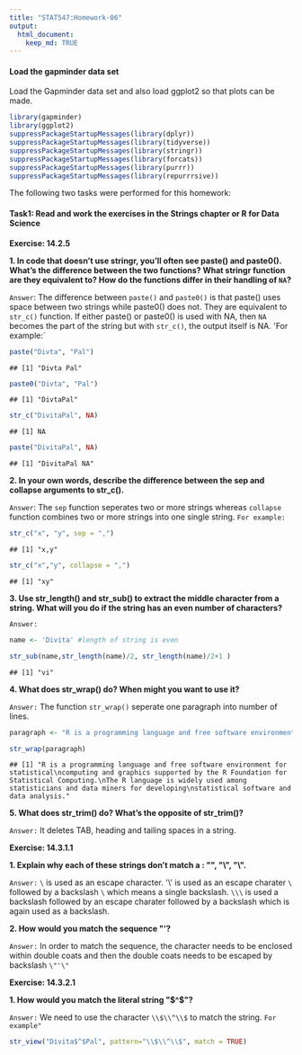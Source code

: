 ```yaml
---
title: "STAT547:Homework-06"
output: 
  html_document:
    keep_md: TRUE
---
```


#### Load the gapminder data set



Load the Gapminder data set and also load ggplot2 so that plots can be made.




```r
library(gapminder)
library(ggplot2)
suppressPackageStartupMessages(library(dplyr))
suppressPackageStartupMessages(library(tidyverse))
suppressPackageStartupMessages(library(stringr))
suppressPackageStartupMessages(library(forcats))
suppressPackageStartupMessages(library(purrr))
suppressPackageStartupMessages(library(repurrrsive))
```




The following two tasks were performed for this homework:



#### **Task1: Read and work the exercises in the Strings chapter or R for Data Science**


**Exercise: 14.2.5**


**1. In code that doesn’t use stringr, you’ll often see paste() and paste0(). What’s the difference between the two functions? What stringr function are they equivalent to? How do the functions differ in their handling of `NA`?**


`Answer`: The difference between `paste()` and `paste0()` is that paste() uses space between two strings while paste0() does not. They are equivalent to `str_c()` function. If either paste() or paste0() is used with NA, then `NA` becomes the part of the string but with `str_c()`, the output itself is NA. 'For example:`




```r
paste("Divta", "Pal")
```

```
## [1] "Divta Pal"
```


```r
paste0("Divta", "Pal")
```

```
## [1] "DivtaPal"
```


```r
str_c("DivitaPal", NA)
```

```
## [1] NA
```


```r
paste("DivitaPal", NA)
```

```
## [1] "DivitaPal NA"
```



**2. In your own words, describe the difference between the sep and collapse arguments to str_c().**


`Answer`: The `sep` function seperates two or more strings whereas `collapse` function combines two or more strings into one single string. `For example:`



```r
str_c("x", "y", sep = ",")
```

```
## [1] "x,y"
```

```r
str_c("x","y", collapse = ",")
```

```
## [1] "xy"
```



**3. Use str_length() and str_sub() to extract the middle character from a string. What will you do if the string has an even number of characters?**


`Answer:`



```r
name <- 'Divita' #length of string is even

str_sub(name,str_length(name)/2, str_length(name)/2+1 )
```

```
## [1] "vi"
```




**4. What does str_wrap() do? When might you want to use it?**

`Answer:` The function `str_wrap()` seperate one paragraph into number of lines.


```r
paragraph <- "R is a programming language and free software environment for statistical computing and graphics supported by the R Foundation for Statistical Computing. The R language is widely used among statisticians and data miners for developing statistical software and data analysis."

str_wrap(paragraph)
```

```
## [1] "R is a programming language and free software environment for statistical\ncomputing and graphics supported by the R Foundation for Statistical Computing.\nThe R language is widely used among statisticians and data miners for developing\nstatistical software and data analysis."
```



**5. What does str_trim() do? What’s the opposite of str_trim()?**


`Answer:` It deletes TAB, heading and tailing spaces in a string.





**Exercise: 14.3.1.1**


**1. Explain why each of these strings don’t match a \: "\", "\\", "\\\".**



`Answer:` `\` is used as an escape character. '\\' is used as an escape charater `\` followed by a backslash `\` which means a single backslash. `\\\` is used a backslash followed by an escape charater followed by a backslash which is again used as a backslash.


**2. How would you match the sequence "'\?**


`Answer:` In order to match the sequence, the character needs to be enclosed within double coats and then the double coats needs to be escaped by backslash `\"'\"`





**Exercise: 14.3.2.1**


**1. How would you match the literal string "$^$"?**


`Answer:` We need to use the character `\\$\\^\\$` to match the string. `For example"`


```r
str_view("Divita$^$Pal", pattern="\\$\\^\\$", match = TRUE)
```

<!--html_preserve--><div id="htmlwidget-215858b6ec6109a54e99" style="width:960px;height:100%;" class="str_view html-widget"></div>
<script type="application/json" data-for="htmlwidget-215858b6ec6109a54e99">{"x":{"html":"<ul>\n  <li>Divita<span class='match'>$^$<\/span>Pal<\/li>\n<\/ul>"},"evals":[],"jsHooks":[]}</script><!--/html_preserve-->




**2. Given the corpus of common words in stringr::words, create regular expressions that find all words that:**

`Start with “y”`


```r
str_view(stringr::words, pattern = "^y", match = TRUE)
```

<!--html_preserve--><div id="htmlwidget-5a148461f4e5d7fd8940" style="width:960px;height:100%;" class="str_view html-widget"></div>
<script type="application/json" data-for="htmlwidget-5a148461f4e5d7fd8940">{"x":{"html":"<ul>\n  <li><span class='match'>y<\/span>ear<\/li>\n  <li><span class='match'>y<\/span>es<\/li>\n  <li><span class='match'>y<\/span>esterday<\/li>\n  <li><span class='match'>y<\/span>et<\/li>\n  <li><span class='match'>y<\/span>ou<\/li>\n  <li><span class='match'>y<\/span>oung<\/li>\n<\/ul>"},"evals":[],"jsHooks":[]}</script><!--/html_preserve-->


`End with x`



```r
str_view(stringr::words, pattern = "x$", match = TRUE)
```

<!--html_preserve--><div id="htmlwidget-8b4ab22f9ade51d415e7" style="width:960px;height:100%;" class="str_view html-widget"></div>
<script type="application/json" data-for="htmlwidget-8b4ab22f9ade51d415e7">{"x":{"html":"<ul>\n  <li>bo<span class='match'>x<\/span><\/li>\n  <li>se<span class='match'>x<\/span><\/li>\n  <li>si<span class='match'>x<\/span><\/li>\n  <li>ta<span class='match'>x<\/span><\/li>\n<\/ul>"},"evals":[],"jsHooks":[]}</script><!--/html_preserve-->

`Are exactly three letters long`


```r
str_view(stringr::words, pattern = "^.{3}$", match = TRUE)
```

<!--html_preserve--><div id="htmlwidget-2633668de37ce801ccad" style="width:960px;height:100%;" class="str_view html-widget"></div>
<script type="application/json" data-for="htmlwidget-2633668de37ce801ccad">{"x":{"html":"<ul>\n  <li><span class='match'>act<\/span><\/li>\n  <li><span class='match'>add<\/span><\/li>\n  <li><span class='match'>age<\/span><\/li>\n  <li><span class='match'>ago<\/span><\/li>\n  <li><span class='match'>air<\/span><\/li>\n  <li><span class='match'>all<\/span><\/li>\n  <li><span class='match'>and<\/span><\/li>\n  <li><span class='match'>any<\/span><\/li>\n  <li><span class='match'>arm<\/span><\/li>\n  <li><span class='match'>art<\/span><\/li>\n  <li><span class='match'>ask<\/span><\/li>\n  <li><span class='match'>bad<\/span><\/li>\n  <li><span class='match'>bag<\/span><\/li>\n  <li><span class='match'>bar<\/span><\/li>\n  <li><span class='match'>bed<\/span><\/li>\n  <li><span class='match'>bet<\/span><\/li>\n  <li><span class='match'>big<\/span><\/li>\n  <li><span class='match'>bit<\/span><\/li>\n  <li><span class='match'>box<\/span><\/li>\n  <li><span class='match'>boy<\/span><\/li>\n  <li><span class='match'>bus<\/span><\/li>\n  <li><span class='match'>but<\/span><\/li>\n  <li><span class='match'>buy<\/span><\/li>\n  <li><span class='match'>can<\/span><\/li>\n  <li><span class='match'>car<\/span><\/li>\n  <li><span class='match'>cat<\/span><\/li>\n  <li><span class='match'>cup<\/span><\/li>\n  <li><span class='match'>cut<\/span><\/li>\n  <li><span class='match'>dad<\/span><\/li>\n  <li><span class='match'>day<\/span><\/li>\n  <li><span class='match'>die<\/span><\/li>\n  <li><span class='match'>dog<\/span><\/li>\n  <li><span class='match'>dry<\/span><\/li>\n  <li><span class='match'>due<\/span><\/li>\n  <li><span class='match'>eat<\/span><\/li>\n  <li><span class='match'>egg<\/span><\/li>\n  <li><span class='match'>end<\/span><\/li>\n  <li><span class='match'>eye<\/span><\/li>\n  <li><span class='match'>far<\/span><\/li>\n  <li><span class='match'>few<\/span><\/li>\n  <li><span class='match'>fit<\/span><\/li>\n  <li><span class='match'>fly<\/span><\/li>\n  <li><span class='match'>for<\/span><\/li>\n  <li><span class='match'>fun<\/span><\/li>\n  <li><span class='match'>gas<\/span><\/li>\n  <li><span class='match'>get<\/span><\/li>\n  <li><span class='match'>god<\/span><\/li>\n  <li><span class='match'>guy<\/span><\/li>\n  <li><span class='match'>hit<\/span><\/li>\n  <li><span class='match'>hot<\/span><\/li>\n  <li><span class='match'>how<\/span><\/li>\n  <li><span class='match'>job<\/span><\/li>\n  <li><span class='match'>key<\/span><\/li>\n  <li><span class='match'>kid<\/span><\/li>\n  <li><span class='match'>lad<\/span><\/li>\n  <li><span class='match'>law<\/span><\/li>\n  <li><span class='match'>lay<\/span><\/li>\n  <li><span class='match'>leg<\/span><\/li>\n  <li><span class='match'>let<\/span><\/li>\n  <li><span class='match'>lie<\/span><\/li>\n  <li><span class='match'>lot<\/span><\/li>\n  <li><span class='match'>low<\/span><\/li>\n  <li><span class='match'>man<\/span><\/li>\n  <li><span class='match'>may<\/span><\/li>\n  <li><span class='match'>mrs<\/span><\/li>\n  <li><span class='match'>new<\/span><\/li>\n  <li><span class='match'>non<\/span><\/li>\n  <li><span class='match'>not<\/span><\/li>\n  <li><span class='match'>now<\/span><\/li>\n  <li><span class='match'>odd<\/span><\/li>\n  <li><span class='match'>off<\/span><\/li>\n  <li><span class='match'>old<\/span><\/li>\n  <li><span class='match'>one<\/span><\/li>\n  <li><span class='match'>out<\/span><\/li>\n  <li><span class='match'>own<\/span><\/li>\n  <li><span class='match'>pay<\/span><\/li>\n  <li><span class='match'>per<\/span><\/li>\n  <li><span class='match'>put<\/span><\/li>\n  <li><span class='match'>red<\/span><\/li>\n  <li><span class='match'>rid<\/span><\/li>\n  <li><span class='match'>run<\/span><\/li>\n  <li><span class='match'>say<\/span><\/li>\n  <li><span class='match'>see<\/span><\/li>\n  <li><span class='match'>set<\/span><\/li>\n  <li><span class='match'>sex<\/span><\/li>\n  <li><span class='match'>she<\/span><\/li>\n  <li><span class='match'>sir<\/span><\/li>\n  <li><span class='match'>sit<\/span><\/li>\n  <li><span class='match'>six<\/span><\/li>\n  <li><span class='match'>son<\/span><\/li>\n  <li><span class='match'>sun<\/span><\/li>\n  <li><span class='match'>tax<\/span><\/li>\n  <li><span class='match'>tea<\/span><\/li>\n  <li><span class='match'>ten<\/span><\/li>\n  <li><span class='match'>the<\/span><\/li>\n  <li><span class='match'>tie<\/span><\/li>\n  <li><span class='match'>too<\/span><\/li>\n  <li><span class='match'>top<\/span><\/li>\n  <li><span class='match'>try<\/span><\/li>\n  <li><span class='match'>two<\/span><\/li>\n  <li><span class='match'>use<\/span><\/li>\n  <li><span class='match'>war<\/span><\/li>\n  <li><span class='match'>way<\/span><\/li>\n  <li><span class='match'>wee<\/span><\/li>\n  <li><span class='match'>who<\/span><\/li>\n  <li><span class='match'>why<\/span><\/li>\n  <li><span class='match'>win<\/span><\/li>\n  <li><span class='match'>yes<\/span><\/li>\n  <li><span class='match'>yet<\/span><\/li>\n  <li><span class='match'>you<\/span><\/li>\n<\/ul>"},"evals":[],"jsHooks":[]}</script><!--/html_preserve-->

`Have seven letters or more`


```r
str_view(stringr::words, pattern = "\\b.......", match = TRUE)
```

<!--html_preserve--><div id="htmlwidget-6c5bb684b65308344f5a" style="width:960px;height:100%;" class="str_view html-widget"></div>
<script type="application/json" data-for="htmlwidget-6c5bb684b65308344f5a">{"x":{"html":"<ul>\n  <li><span class='match'>absolut<\/span>e<\/li>\n  <li><span class='match'>account<\/span><\/li>\n  <li><span class='match'>achieve<\/span><\/li>\n  <li><span class='match'>address<\/span><\/li>\n  <li><span class='match'>adverti<\/span>se<\/li>\n  <li><span class='match'>afterno<\/span>on<\/li>\n  <li><span class='match'>against<\/span><\/li>\n  <li><span class='match'>already<\/span><\/li>\n  <li><span class='match'>alright<\/span><\/li>\n  <li><span class='match'>althoug<\/span>h<\/li>\n  <li><span class='match'>america<\/span><\/li>\n  <li><span class='match'>another<\/span><\/li>\n  <li><span class='match'>apparen<\/span>t<\/li>\n  <li><span class='match'>appoint<\/span><\/li>\n  <li><span class='match'>approac<\/span>h<\/li>\n  <li><span class='match'>appropr<\/span>iate<\/li>\n  <li><span class='match'>arrange<\/span><\/li>\n  <li><span class='match'>associa<\/span>te<\/li>\n  <li><span class='match'>authori<\/span>ty<\/li>\n  <li><span class='match'>availab<\/span>le<\/li>\n  <li><span class='match'>balance<\/span><\/li>\n  <li><span class='match'>because<\/span><\/li>\n  <li><span class='match'>believe<\/span><\/li>\n  <li><span class='match'>benefit<\/span><\/li>\n  <li><span class='match'>between<\/span><\/li>\n  <li><span class='match'>brillia<\/span>nt<\/li>\n  <li><span class='match'>britain<\/span><\/li>\n  <li><span class='match'>brother<\/span><\/li>\n  <li><span class='match'>busines<\/span>s<\/li>\n  <li><span class='match'>certain<\/span><\/li>\n  <li><span class='match'>chairma<\/span>n<\/li>\n  <li><span class='match'>charact<\/span>er<\/li>\n  <li><span class='match'>Christm<\/span>as<\/li>\n  <li><span class='match'>colleag<\/span>ue<\/li>\n  <li><span class='match'>collect<\/span><\/li>\n  <li><span class='match'>college<\/span><\/li>\n  <li><span class='match'>comment<\/span><\/li>\n  <li><span class='match'>committ<\/span>ee<\/li>\n  <li><span class='match'>communi<\/span>ty<\/li>\n  <li><span class='match'>company<\/span><\/li>\n  <li><span class='match'>compare<\/span><\/li>\n  <li><span class='match'>complet<\/span>e<\/li>\n  <li><span class='match'>compute<\/span><\/li>\n  <li><span class='match'>concern<\/span><\/li>\n  <li><span class='match'>conditi<\/span>on<\/li>\n  <li><span class='match'>conside<\/span>r<\/li>\n  <li><span class='match'>consult<\/span><\/li>\n  <li><span class='match'>contact<\/span><\/li>\n  <li><span class='match'>continu<\/span>e<\/li>\n  <li><span class='match'>contrac<\/span>t<\/li>\n  <li><span class='match'>control<\/span><\/li>\n  <li><span class='match'>convers<\/span>e<\/li>\n  <li><span class='match'>correct<\/span><\/li>\n  <li><span class='match'>council<\/span><\/li>\n  <li><span class='match'>country<\/span><\/li>\n  <li><span class='match'>current<\/span><\/li>\n  <li><span class='match'>decisio<\/span>n<\/li>\n  <li><span class='match'>definit<\/span>e<\/li>\n  <li><span class='match'>departm<\/span>ent<\/li>\n  <li><span class='match'>describ<\/span>e<\/li>\n  <li><span class='match'>develop<\/span><\/li>\n  <li><span class='match'>differe<\/span>nce<\/li>\n  <li><span class='match'>difficu<\/span>lt<\/li>\n  <li><span class='match'>discuss<\/span><\/li>\n  <li><span class='match'>distric<\/span>t<\/li>\n  <li><span class='match'>documen<\/span>t<\/li>\n  <li><span class='match'>economy<\/span><\/li>\n  <li><span class='match'>educate<\/span><\/li>\n  <li><span class='match'>electri<\/span>c<\/li>\n  <li><span class='match'>encoura<\/span>ge<\/li>\n  <li><span class='match'>english<\/span><\/li>\n  <li><span class='match'>environ<\/span>ment<\/li>\n  <li><span class='match'>especia<\/span>l<\/li>\n  <li><span class='match'>evening<\/span><\/li>\n  <li><span class='match'>evidenc<\/span>e<\/li>\n  <li><span class='match'>example<\/span><\/li>\n  <li><span class='match'>exercis<\/span>e<\/li>\n  <li><span class='match'>expense<\/span><\/li>\n  <li><span class='match'>experie<\/span>nce<\/li>\n  <li><span class='match'>explain<\/span><\/li>\n  <li><span class='match'>express<\/span><\/li>\n  <li><span class='match'>finance<\/span><\/li>\n  <li><span class='match'>fortune<\/span><\/li>\n  <li><span class='match'>forward<\/span><\/li>\n  <li><span class='match'>functio<\/span>n<\/li>\n  <li><span class='match'>further<\/span><\/li>\n  <li><span class='match'>general<\/span><\/li>\n  <li><span class='match'>germany<\/span><\/li>\n  <li><span class='match'>goodbye<\/span><\/li>\n  <li><span class='match'>history<\/span><\/li>\n  <li><span class='match'>holiday<\/span><\/li>\n  <li><span class='match'>hospita<\/span>l<\/li>\n  <li><span class='match'>however<\/span><\/li>\n  <li><span class='match'>hundred<\/span><\/li>\n  <li><span class='match'>husband<\/span><\/li>\n  <li><span class='match'>identif<\/span>y<\/li>\n  <li><span class='match'>imagine<\/span><\/li>\n  <li><span class='match'>importa<\/span>nt<\/li>\n  <li><span class='match'>improve<\/span><\/li>\n  <li><span class='match'>include<\/span><\/li>\n  <li><span class='match'>increas<\/span>e<\/li>\n  <li><span class='match'>individ<\/span>ual<\/li>\n  <li><span class='match'>industr<\/span>y<\/li>\n  <li><span class='match'>instead<\/span><\/li>\n  <li><span class='match'>interes<\/span>t<\/li>\n  <li><span class='match'>introdu<\/span>ce<\/li>\n  <li><span class='match'>involve<\/span><\/li>\n  <li><span class='match'>kitchen<\/span><\/li>\n  <li><span class='match'>languag<\/span>e<\/li>\n  <li><span class='match'>machine<\/span><\/li>\n  <li><span class='match'>meaning<\/span><\/li>\n  <li><span class='match'>measure<\/span><\/li>\n  <li><span class='match'>mention<\/span><\/li>\n  <li><span class='match'>million<\/span><\/li>\n  <li><span class='match'>ministe<\/span>r<\/li>\n  <li><span class='match'>morning<\/span><\/li>\n  <li><span class='match'>necessa<\/span>ry<\/li>\n  <li><span class='match'>obvious<\/span><\/li>\n  <li><span class='match'>occasio<\/span>n<\/li>\n  <li><span class='match'>operate<\/span><\/li>\n  <li><span class='match'>opportu<\/span>nity<\/li>\n  <li><span class='match'>organiz<\/span>e<\/li>\n  <li><span class='match'>origina<\/span>l<\/li>\n  <li><span class='match'>otherwi<\/span>se<\/li>\n  <li><span class='match'>paragra<\/span>ph<\/li>\n  <li><span class='match'>particu<\/span>lar<\/li>\n  <li><span class='match'>pension<\/span><\/li>\n  <li><span class='match'>percent<\/span><\/li>\n  <li><span class='match'>perfect<\/span><\/li>\n  <li><span class='match'>perhaps<\/span><\/li>\n  <li><span class='match'>photogr<\/span>aph<\/li>\n  <li><span class='match'>picture<\/span><\/li>\n  <li><span class='match'>politic<\/span><\/li>\n  <li><span class='match'>positio<\/span>n<\/li>\n  <li><span class='match'>positiv<\/span>e<\/li>\n  <li><span class='match'>possibl<\/span>e<\/li>\n  <li><span class='match'>practis<\/span>e<\/li>\n  <li><span class='match'>prepare<\/span><\/li>\n  <li><span class='match'>present<\/span><\/li>\n  <li><span class='match'>pressur<\/span>e<\/li>\n  <li><span class='match'>presume<\/span><\/li>\n  <li><span class='match'>previou<\/span>s<\/li>\n  <li><span class='match'>private<\/span><\/li>\n  <li><span class='match'>probabl<\/span>e<\/li>\n  <li><span class='match'>problem<\/span><\/li>\n  <li><span class='match'>proceed<\/span><\/li>\n  <li><span class='match'>process<\/span><\/li>\n  <li><span class='match'>produce<\/span><\/li>\n  <li><span class='match'>product<\/span><\/li>\n  <li><span class='match'>program<\/span>me<\/li>\n  <li><span class='match'>project<\/span><\/li>\n  <li><span class='match'>propose<\/span><\/li>\n  <li><span class='match'>protect<\/span><\/li>\n  <li><span class='match'>provide<\/span><\/li>\n  <li><span class='match'>purpose<\/span><\/li>\n  <li><span class='match'>quality<\/span><\/li>\n  <li><span class='match'>quarter<\/span><\/li>\n  <li><span class='match'>questio<\/span>n<\/li>\n  <li><span class='match'>realise<\/span><\/li>\n  <li><span class='match'>receive<\/span><\/li>\n  <li><span class='match'>recogni<\/span>ze<\/li>\n  <li><span class='match'>recomme<\/span>nd<\/li>\n  <li><span class='match'>relatio<\/span>n<\/li>\n  <li><span class='match'>remembe<\/span>r<\/li>\n  <li><span class='match'>represe<\/span>nt<\/li>\n  <li><span class='match'>require<\/span><\/li>\n  <li><span class='match'>researc<\/span>h<\/li>\n  <li><span class='match'>resourc<\/span>e<\/li>\n  <li><span class='match'>respect<\/span><\/li>\n  <li><span class='match'>respons<\/span>ible<\/li>\n  <li><span class='match'>saturda<\/span>y<\/li>\n  <li><span class='match'>science<\/span><\/li>\n  <li><span class='match'>scotlan<\/span>d<\/li>\n  <li><span class='match'>secreta<\/span>ry<\/li>\n  <li><span class='match'>section<\/span><\/li>\n  <li><span class='match'>separat<\/span>e<\/li>\n  <li><span class='match'>serious<\/span><\/li>\n  <li><span class='match'>service<\/span><\/li>\n  <li><span class='match'>similar<\/span><\/li>\n  <li><span class='match'>situate<\/span><\/li>\n  <li><span class='match'>society<\/span><\/li>\n  <li><span class='match'>special<\/span><\/li>\n  <li><span class='match'>specifi<\/span>c<\/li>\n  <li><span class='match'>standar<\/span>d<\/li>\n  <li><span class='match'>station<\/span><\/li>\n  <li><span class='match'>straigh<\/span>t<\/li>\n  <li><span class='match'>strateg<\/span>y<\/li>\n  <li><span class='match'>structu<\/span>re<\/li>\n  <li><span class='match'>student<\/span><\/li>\n  <li><span class='match'>subject<\/span><\/li>\n  <li><span class='match'>succeed<\/span><\/li>\n  <li><span class='match'>suggest<\/span><\/li>\n  <li><span class='match'>support<\/span><\/li>\n  <li><span class='match'>suppose<\/span><\/li>\n  <li><span class='match'>surpris<\/span>e<\/li>\n  <li><span class='match'>telepho<\/span>ne<\/li>\n  <li><span class='match'>televis<\/span>ion<\/li>\n  <li><span class='match'>terribl<\/span>e<\/li>\n  <li><span class='match'>therefo<\/span>re<\/li>\n  <li><span class='match'>thirtee<\/span>n<\/li>\n  <li><span class='match'>thousan<\/span>d<\/li>\n  <li><span class='match'>through<\/span><\/li>\n  <li><span class='match'>thursda<\/span>y<\/li>\n  <li><span class='match'>togethe<\/span>r<\/li>\n  <li><span class='match'>tomorro<\/span>w<\/li>\n  <li><span class='match'>tonight<\/span><\/li>\n  <li><span class='match'>traffic<\/span><\/li>\n  <li><span class='match'>transpo<\/span>rt<\/li>\n  <li><span class='match'>trouble<\/span><\/li>\n  <li><span class='match'>tuesday<\/span><\/li>\n  <li><span class='match'>underst<\/span>and<\/li>\n  <li><span class='match'>univers<\/span>ity<\/li>\n  <li><span class='match'>various<\/span><\/li>\n  <li><span class='match'>village<\/span><\/li>\n  <li><span class='match'>wednesd<\/span>ay<\/li>\n  <li><span class='match'>welcome<\/span><\/li>\n  <li><span class='match'>whether<\/span><\/li>\n  <li><span class='match'>without<\/span><\/li>\n  <li><span class='match'>yesterd<\/span>ay<\/li>\n<\/ul>"},"evals":[],"jsHooks":[]}</script><!--/html_preserve-->




**Exercise: 14.3.3.1**


**1. Create regular expressions to find all words that:**

`Answer:`


`Start with a vowel`


```r
str_view(stringr::words, pattern = "^[a|e|i|o|u]", match = TRUE)
```

<!--html_preserve--><div id="htmlwidget-1196b5a0d7bab47c96d7" style="width:960px;height:100%;" class="str_view html-widget"></div>
<script type="application/json" data-for="htmlwidget-1196b5a0d7bab47c96d7">{"x":{"html":"<ul>\n  <li><span class='match'>a<\/span><\/li>\n  <li><span class='match'>a<\/span>ble<\/li>\n  <li><span class='match'>a<\/span>bout<\/li>\n  <li><span class='match'>a<\/span>bsolute<\/li>\n  <li><span class='match'>a<\/span>ccept<\/li>\n  <li><span class='match'>a<\/span>ccount<\/li>\n  <li><span class='match'>a<\/span>chieve<\/li>\n  <li><span class='match'>a<\/span>cross<\/li>\n  <li><span class='match'>a<\/span>ct<\/li>\n  <li><span class='match'>a<\/span>ctive<\/li>\n  <li><span class='match'>a<\/span>ctual<\/li>\n  <li><span class='match'>a<\/span>dd<\/li>\n  <li><span class='match'>a<\/span>ddress<\/li>\n  <li><span class='match'>a<\/span>dmit<\/li>\n  <li><span class='match'>a<\/span>dvertise<\/li>\n  <li><span class='match'>a<\/span>ffect<\/li>\n  <li><span class='match'>a<\/span>fford<\/li>\n  <li><span class='match'>a<\/span>fter<\/li>\n  <li><span class='match'>a<\/span>fternoon<\/li>\n  <li><span class='match'>a<\/span>gain<\/li>\n  <li><span class='match'>a<\/span>gainst<\/li>\n  <li><span class='match'>a<\/span>ge<\/li>\n  <li><span class='match'>a<\/span>gent<\/li>\n  <li><span class='match'>a<\/span>go<\/li>\n  <li><span class='match'>a<\/span>gree<\/li>\n  <li><span class='match'>a<\/span>ir<\/li>\n  <li><span class='match'>a<\/span>ll<\/li>\n  <li><span class='match'>a<\/span>llow<\/li>\n  <li><span class='match'>a<\/span>lmost<\/li>\n  <li><span class='match'>a<\/span>long<\/li>\n  <li><span class='match'>a<\/span>lready<\/li>\n  <li><span class='match'>a<\/span>lright<\/li>\n  <li><span class='match'>a<\/span>lso<\/li>\n  <li><span class='match'>a<\/span>lthough<\/li>\n  <li><span class='match'>a<\/span>lways<\/li>\n  <li><span class='match'>a<\/span>merica<\/li>\n  <li><span class='match'>a<\/span>mount<\/li>\n  <li><span class='match'>a<\/span>nd<\/li>\n  <li><span class='match'>a<\/span>nother<\/li>\n  <li><span class='match'>a<\/span>nswer<\/li>\n  <li><span class='match'>a<\/span>ny<\/li>\n  <li><span class='match'>a<\/span>part<\/li>\n  <li><span class='match'>a<\/span>pparent<\/li>\n  <li><span class='match'>a<\/span>ppear<\/li>\n  <li><span class='match'>a<\/span>pply<\/li>\n  <li><span class='match'>a<\/span>ppoint<\/li>\n  <li><span class='match'>a<\/span>pproach<\/li>\n  <li><span class='match'>a<\/span>ppropriate<\/li>\n  <li><span class='match'>a<\/span>rea<\/li>\n  <li><span class='match'>a<\/span>rgue<\/li>\n  <li><span class='match'>a<\/span>rm<\/li>\n  <li><span class='match'>a<\/span>round<\/li>\n  <li><span class='match'>a<\/span>rrange<\/li>\n  <li><span class='match'>a<\/span>rt<\/li>\n  <li><span class='match'>a<\/span>s<\/li>\n  <li><span class='match'>a<\/span>sk<\/li>\n  <li><span class='match'>a<\/span>ssociate<\/li>\n  <li><span class='match'>a<\/span>ssume<\/li>\n  <li><span class='match'>a<\/span>t<\/li>\n  <li><span class='match'>a<\/span>ttend<\/li>\n  <li><span class='match'>a<\/span>uthority<\/li>\n  <li><span class='match'>a<\/span>vailable<\/li>\n  <li><span class='match'>a<\/span>ware<\/li>\n  <li><span class='match'>a<\/span>way<\/li>\n  <li><span class='match'>a<\/span>wful<\/li>\n  <li><span class='match'>e<\/span>ach<\/li>\n  <li><span class='match'>e<\/span>arly<\/li>\n  <li><span class='match'>e<\/span>ast<\/li>\n  <li><span class='match'>e<\/span>asy<\/li>\n  <li><span class='match'>e<\/span>at<\/li>\n  <li><span class='match'>e<\/span>conomy<\/li>\n  <li><span class='match'>e<\/span>ducate<\/li>\n  <li><span class='match'>e<\/span>ffect<\/li>\n  <li><span class='match'>e<\/span>gg<\/li>\n  <li><span class='match'>e<\/span>ight<\/li>\n  <li><span class='match'>e<\/span>ither<\/li>\n  <li><span class='match'>e<\/span>lect<\/li>\n  <li><span class='match'>e<\/span>lectric<\/li>\n  <li><span class='match'>e<\/span>leven<\/li>\n  <li><span class='match'>e<\/span>lse<\/li>\n  <li><span class='match'>e<\/span>mploy<\/li>\n  <li><span class='match'>e<\/span>ncourage<\/li>\n  <li><span class='match'>e<\/span>nd<\/li>\n  <li><span class='match'>e<\/span>ngine<\/li>\n  <li><span class='match'>e<\/span>nglish<\/li>\n  <li><span class='match'>e<\/span>njoy<\/li>\n  <li><span class='match'>e<\/span>nough<\/li>\n  <li><span class='match'>e<\/span>nter<\/li>\n  <li><span class='match'>e<\/span>nvironment<\/li>\n  <li><span class='match'>e<\/span>qual<\/li>\n  <li><span class='match'>e<\/span>special<\/li>\n  <li><span class='match'>e<\/span>urope<\/li>\n  <li><span class='match'>e<\/span>ven<\/li>\n  <li><span class='match'>e<\/span>vening<\/li>\n  <li><span class='match'>e<\/span>ver<\/li>\n  <li><span class='match'>e<\/span>very<\/li>\n  <li><span class='match'>e<\/span>vidence<\/li>\n  <li><span class='match'>e<\/span>xact<\/li>\n  <li><span class='match'>e<\/span>xample<\/li>\n  <li><span class='match'>e<\/span>xcept<\/li>\n  <li><span class='match'>e<\/span>xcuse<\/li>\n  <li><span class='match'>e<\/span>xercise<\/li>\n  <li><span class='match'>e<\/span>xist<\/li>\n  <li><span class='match'>e<\/span>xpect<\/li>\n  <li><span class='match'>e<\/span>xpense<\/li>\n  <li><span class='match'>e<\/span>xperience<\/li>\n  <li><span class='match'>e<\/span>xplain<\/li>\n  <li><span class='match'>e<\/span>xpress<\/li>\n  <li><span class='match'>e<\/span>xtra<\/li>\n  <li><span class='match'>e<\/span>ye<\/li>\n  <li><span class='match'>i<\/span>dea<\/li>\n  <li><span class='match'>i<\/span>dentify<\/li>\n  <li><span class='match'>i<\/span>f<\/li>\n  <li><span class='match'>i<\/span>magine<\/li>\n  <li><span class='match'>i<\/span>mportant<\/li>\n  <li><span class='match'>i<\/span>mprove<\/li>\n  <li><span class='match'>i<\/span>n<\/li>\n  <li><span class='match'>i<\/span>nclude<\/li>\n  <li><span class='match'>i<\/span>ncome<\/li>\n  <li><span class='match'>i<\/span>ncrease<\/li>\n  <li><span class='match'>i<\/span>ndeed<\/li>\n  <li><span class='match'>i<\/span>ndividual<\/li>\n  <li><span class='match'>i<\/span>ndustry<\/li>\n  <li><span class='match'>i<\/span>nform<\/li>\n  <li><span class='match'>i<\/span>nside<\/li>\n  <li><span class='match'>i<\/span>nstead<\/li>\n  <li><span class='match'>i<\/span>nsure<\/li>\n  <li><span class='match'>i<\/span>nterest<\/li>\n  <li><span class='match'>i<\/span>nto<\/li>\n  <li><span class='match'>i<\/span>ntroduce<\/li>\n  <li><span class='match'>i<\/span>nvest<\/li>\n  <li><span class='match'>i<\/span>nvolve<\/li>\n  <li><span class='match'>i<\/span>ssue<\/li>\n  <li><span class='match'>i<\/span>t<\/li>\n  <li><span class='match'>i<\/span>tem<\/li>\n  <li><span class='match'>o<\/span>bvious<\/li>\n  <li><span class='match'>o<\/span>ccasion<\/li>\n  <li><span class='match'>o<\/span>dd<\/li>\n  <li><span class='match'>o<\/span>f<\/li>\n  <li><span class='match'>o<\/span>ff<\/li>\n  <li><span class='match'>o<\/span>ffer<\/li>\n  <li><span class='match'>o<\/span>ffice<\/li>\n  <li><span class='match'>o<\/span>ften<\/li>\n  <li><span class='match'>o<\/span>kay<\/li>\n  <li><span class='match'>o<\/span>ld<\/li>\n  <li><span class='match'>o<\/span>n<\/li>\n  <li><span class='match'>o<\/span>nce<\/li>\n  <li><span class='match'>o<\/span>ne<\/li>\n  <li><span class='match'>o<\/span>nly<\/li>\n  <li><span class='match'>o<\/span>pen<\/li>\n  <li><span class='match'>o<\/span>perate<\/li>\n  <li><span class='match'>o<\/span>pportunity<\/li>\n  <li><span class='match'>o<\/span>ppose<\/li>\n  <li><span class='match'>o<\/span>r<\/li>\n  <li><span class='match'>o<\/span>rder<\/li>\n  <li><span class='match'>o<\/span>rganize<\/li>\n  <li><span class='match'>o<\/span>riginal<\/li>\n  <li><span class='match'>o<\/span>ther<\/li>\n  <li><span class='match'>o<\/span>therwise<\/li>\n  <li><span class='match'>o<\/span>ught<\/li>\n  <li><span class='match'>o<\/span>ut<\/li>\n  <li><span class='match'>o<\/span>ver<\/li>\n  <li><span class='match'>o<\/span>wn<\/li>\n  <li><span class='match'>u<\/span>nder<\/li>\n  <li><span class='match'>u<\/span>nderstand<\/li>\n  <li><span class='match'>u<\/span>nion<\/li>\n  <li><span class='match'>u<\/span>nit<\/li>\n  <li><span class='match'>u<\/span>nite<\/li>\n  <li><span class='match'>u<\/span>niversity<\/li>\n  <li><span class='match'>u<\/span>nless<\/li>\n  <li><span class='match'>u<\/span>ntil<\/li>\n  <li><span class='match'>u<\/span>p<\/li>\n  <li><span class='match'>u<\/span>pon<\/li>\n  <li><span class='match'>u<\/span>se<\/li>\n  <li><span class='match'>u<\/span>sual<\/li>\n<\/ul>"},"evals":[],"jsHooks":[]}</script><!--/html_preserve-->



`End with ing or ise`


```r
str_view(stringr::words, pattern = "ing$|ise$", match = TRUE)
```

<!--html_preserve--><div id="htmlwidget-2a409c00bc52733dc451" style="width:960px;height:100%;" class="str_view html-widget"></div>
<script type="application/json" data-for="htmlwidget-2a409c00bc52733dc451">{"x":{"html":"<ul>\n  <li>advert<span class='match'>ise<\/span><\/li>\n  <li>br<span class='match'>ing<\/span><\/li>\n  <li>dur<span class='match'>ing<\/span><\/li>\n  <li>even<span class='match'>ing<\/span><\/li>\n  <li>exerc<span class='match'>ise<\/span><\/li>\n  <li>k<span class='match'>ing<\/span><\/li>\n  <li>mean<span class='match'>ing<\/span><\/li>\n  <li>morn<span class='match'>ing<\/span><\/li>\n  <li>otherw<span class='match'>ise<\/span><\/li>\n  <li>pract<span class='match'>ise<\/span><\/li>\n  <li>ra<span class='match'>ise<\/span><\/li>\n  <li>real<span class='match'>ise<\/span><\/li>\n  <li>r<span class='match'>ing<\/span><\/li>\n  <li>r<span class='match'>ise<\/span><\/li>\n  <li>s<span class='match'>ing<\/span><\/li>\n  <li>surpr<span class='match'>ise<\/span><\/li>\n  <li>th<span class='match'>ing<\/span><\/li>\n<\/ul>"},"evals":[],"jsHooks":[]}</script><!--/html_preserve-->


**2. Empirically verify the rule “i before e except after c**

`Answer:`



```r
str_view(stringr::words, pattern = "[^c]ie|cei", match = TRUE)
```

<!--html_preserve--><div id="htmlwidget-84dd1afa5404165eba63" style="width:960px;height:100%;" class="str_view html-widget"></div>
<script type="application/json" data-for="htmlwidget-84dd1afa5404165eba63">{"x":{"html":"<ul>\n  <li>ac<span class='match'>hie<\/span>ve<\/li>\n  <li>be<span class='match'>lie<\/span>ve<\/li>\n  <li>b<span class='match'>rie<\/span>f<\/li>\n  <li>c<span class='match'>lie<\/span>nt<\/li>\n  <li><span class='match'>die<\/span><\/li>\n  <li>expe<span class='match'>rie<\/span>nce<\/li>\n  <li><span class='match'>fie<\/span>ld<\/li>\n  <li>f<span class='match'>rie<\/span>nd<\/li>\n  <li><span class='match'>lie<\/span><\/li>\n  <li><span class='match'>pie<\/span>ce<\/li>\n  <li>q<span class='match'>uie<\/span>t<\/li>\n  <li>re<span class='match'>cei<\/span>ve<\/li>\n  <li><span class='match'>tie<\/span><\/li>\n  <li><span class='match'>vie<\/span>w<\/li>\n<\/ul>"},"evals":[],"jsHooks":[]}</script><!--/html_preserve-->



**3. Is “q” always followed by a “u”**




```r
str_view(stringr::words, pattern = "q[^u]", match = TRUE)
```

<!--html_preserve--><div id="htmlwidget-73a3854d4e861a7542b0" style="width:960px;height:100%;" class="str_view html-widget"></div>
<script type="application/json" data-for="htmlwidget-73a3854d4e861a7542b0">{"x":{"html":"<ul>\n  <li><\/li>\n<\/ul>"},"evals":[],"jsHooks":[]}</script><!--/html_preserve-->



**Exercise: 14.4.2**


**1. For each of the following challenges, try solving it by using both a single regular expression, and a combination of multiple str_detect() calls.**

`Find all words that start or end with x`


```r
str_detect(stringr::words, pattern = "^x|x$")
```

```
##   [1] FALSE FALSE FALSE FALSE FALSE FALSE FALSE FALSE FALSE FALSE FALSE
##  [12] FALSE FALSE FALSE FALSE FALSE FALSE FALSE FALSE FALSE FALSE FALSE
##  [23] FALSE FALSE FALSE FALSE FALSE FALSE FALSE FALSE FALSE FALSE FALSE
##  [34] FALSE FALSE FALSE FALSE FALSE FALSE FALSE FALSE FALSE FALSE FALSE
##  [45] FALSE FALSE FALSE FALSE FALSE FALSE FALSE FALSE FALSE FALSE FALSE
##  [56] FALSE FALSE FALSE FALSE FALSE FALSE FALSE FALSE FALSE FALSE FALSE
##  [67] FALSE FALSE FALSE FALSE FALSE FALSE FALSE FALSE FALSE FALSE FALSE
##  [78] FALSE FALSE FALSE FALSE FALSE FALSE FALSE FALSE FALSE FALSE FALSE
##  [89] FALSE FALSE FALSE FALSE FALSE FALSE FALSE FALSE FALSE FALSE FALSE
## [100] FALSE FALSE FALSE FALSE FALSE FALSE FALSE FALSE  TRUE FALSE FALSE
## [111] FALSE FALSE FALSE FALSE FALSE FALSE FALSE FALSE FALSE FALSE FALSE
## [122] FALSE FALSE FALSE FALSE FALSE FALSE FALSE FALSE FALSE FALSE FALSE
## [133] FALSE FALSE FALSE FALSE FALSE FALSE FALSE FALSE FALSE FALSE FALSE
## [144] FALSE FALSE FALSE FALSE FALSE FALSE FALSE FALSE FALSE FALSE FALSE
## [155] FALSE FALSE FALSE FALSE FALSE FALSE FALSE FALSE FALSE FALSE FALSE
## [166] FALSE FALSE FALSE FALSE FALSE FALSE FALSE FALSE FALSE FALSE FALSE
## [177] FALSE FALSE FALSE FALSE FALSE FALSE FALSE FALSE FALSE FALSE FALSE
## [188] FALSE FALSE FALSE FALSE FALSE FALSE FALSE FALSE FALSE FALSE FALSE
## [199] FALSE FALSE FALSE FALSE FALSE FALSE FALSE FALSE FALSE FALSE FALSE
## [210] FALSE FALSE FALSE FALSE FALSE FALSE FALSE FALSE FALSE FALSE FALSE
## [221] FALSE FALSE FALSE FALSE FALSE FALSE FALSE FALSE FALSE FALSE FALSE
## [232] FALSE FALSE FALSE FALSE FALSE FALSE FALSE FALSE FALSE FALSE FALSE
## [243] FALSE FALSE FALSE FALSE FALSE FALSE FALSE FALSE FALSE FALSE FALSE
## [254] FALSE FALSE FALSE FALSE FALSE FALSE FALSE FALSE FALSE FALSE FALSE
## [265] FALSE FALSE FALSE FALSE FALSE FALSE FALSE FALSE FALSE FALSE FALSE
## [276] FALSE FALSE FALSE FALSE FALSE FALSE FALSE FALSE FALSE FALSE FALSE
## [287] FALSE FALSE FALSE FALSE FALSE FALSE FALSE FALSE FALSE FALSE FALSE
## [298] FALSE FALSE FALSE FALSE FALSE FALSE FALSE FALSE FALSE FALSE FALSE
## [309] FALSE FALSE FALSE FALSE FALSE FALSE FALSE FALSE FALSE FALSE FALSE
## [320] FALSE FALSE FALSE FALSE FALSE FALSE FALSE FALSE FALSE FALSE FALSE
## [331] FALSE FALSE FALSE FALSE FALSE FALSE FALSE FALSE FALSE FALSE FALSE
## [342] FALSE FALSE FALSE FALSE FALSE FALSE FALSE FALSE FALSE FALSE FALSE
## [353] FALSE FALSE FALSE FALSE FALSE FALSE FALSE FALSE FALSE FALSE FALSE
## [364] FALSE FALSE FALSE FALSE FALSE FALSE FALSE FALSE FALSE FALSE FALSE
## [375] FALSE FALSE FALSE FALSE FALSE FALSE FALSE FALSE FALSE FALSE FALSE
## [386] FALSE FALSE FALSE FALSE FALSE FALSE FALSE FALSE FALSE FALSE FALSE
## [397] FALSE FALSE FALSE FALSE FALSE FALSE FALSE FALSE FALSE FALSE FALSE
## [408] FALSE FALSE FALSE FALSE FALSE FALSE FALSE FALSE FALSE FALSE FALSE
## [419] FALSE FALSE FALSE FALSE FALSE FALSE FALSE FALSE FALSE FALSE FALSE
## [430] FALSE FALSE FALSE FALSE FALSE FALSE FALSE FALSE FALSE FALSE FALSE
## [441] FALSE FALSE FALSE FALSE FALSE FALSE FALSE FALSE FALSE FALSE FALSE
## [452] FALSE FALSE FALSE FALSE FALSE FALSE FALSE FALSE FALSE FALSE FALSE
## [463] FALSE FALSE FALSE FALSE FALSE FALSE FALSE FALSE FALSE FALSE FALSE
## [474] FALSE FALSE FALSE FALSE FALSE FALSE FALSE FALSE FALSE FALSE FALSE
## [485] FALSE FALSE FALSE FALSE FALSE FALSE FALSE FALSE FALSE FALSE FALSE
## [496] FALSE FALSE FALSE FALSE FALSE FALSE FALSE FALSE FALSE FALSE FALSE
## [507] FALSE FALSE FALSE FALSE FALSE FALSE FALSE FALSE FALSE FALSE FALSE
## [518] FALSE FALSE FALSE FALSE FALSE FALSE FALSE FALSE FALSE FALSE FALSE
## [529] FALSE FALSE FALSE FALSE FALSE FALSE FALSE FALSE FALSE FALSE FALSE
## [540] FALSE FALSE FALSE FALSE FALSE FALSE FALSE FALSE FALSE FALSE FALSE
## [551] FALSE FALSE FALSE FALSE FALSE FALSE FALSE FALSE FALSE FALSE FALSE
## [562] FALSE FALSE FALSE FALSE FALSE FALSE FALSE FALSE FALSE FALSE FALSE
## [573] FALSE FALSE FALSE FALSE FALSE FALSE FALSE FALSE FALSE FALSE FALSE
## [584] FALSE FALSE FALSE FALSE FALSE FALSE FALSE FALSE FALSE FALSE FALSE
## [595] FALSE FALSE FALSE FALSE FALSE FALSE FALSE FALSE FALSE FALSE FALSE
## [606] FALSE FALSE FALSE FALSE FALSE FALSE FALSE FALSE FALSE FALSE FALSE
## [617] FALSE FALSE FALSE FALSE FALSE FALSE FALSE FALSE FALSE FALSE FALSE
## [628] FALSE FALSE FALSE FALSE FALSE FALSE FALSE FALSE FALSE FALSE FALSE
## [639] FALSE FALSE FALSE FALSE FALSE FALSE FALSE FALSE FALSE FALSE FALSE
## [650] FALSE FALSE FALSE FALSE FALSE FALSE FALSE FALSE FALSE FALSE FALSE
## [661] FALSE FALSE FALSE FALSE FALSE FALSE FALSE FALSE FALSE FALSE FALSE
## [672] FALSE FALSE FALSE FALSE FALSE FALSE FALSE FALSE FALSE FALSE FALSE
## [683] FALSE FALSE FALSE FALSE FALSE FALSE FALSE FALSE FALSE FALSE FALSE
## [694] FALSE FALSE FALSE FALSE FALSE FALSE FALSE FALSE FALSE FALSE FALSE
## [705] FALSE FALSE FALSE FALSE FALSE FALSE FALSE FALSE FALSE FALSE FALSE
## [716] FALSE FALSE FALSE FALSE FALSE FALSE FALSE FALSE FALSE FALSE FALSE
## [727] FALSE FALSE FALSE FALSE FALSE FALSE FALSE FALSE FALSE FALSE FALSE
## [738] FALSE FALSE FALSE FALSE FALSE FALSE FALSE FALSE FALSE  TRUE FALSE
## [749] FALSE FALSE FALSE FALSE FALSE FALSE FALSE FALSE FALSE FALSE FALSE
## [760] FALSE FALSE FALSE FALSE FALSE FALSE FALSE FALSE FALSE FALSE FALSE
## [771] FALSE  TRUE FALSE FALSE FALSE FALSE FALSE FALSE FALSE FALSE FALSE
## [782] FALSE FALSE FALSE FALSE FALSE FALSE FALSE FALSE FALSE FALSE FALSE
## [793] FALSE FALSE FALSE FALSE FALSE FALSE FALSE FALSE FALSE FALSE FALSE
## [804] FALSE FALSE FALSE FALSE FALSE FALSE FALSE FALSE FALSE FALSE FALSE
## [815] FALSE FALSE FALSE FALSE FALSE FALSE FALSE FALSE FALSE FALSE FALSE
## [826] FALSE FALSE FALSE FALSE FALSE FALSE FALSE FALSE FALSE FALSE FALSE
## [837] FALSE FALSE FALSE FALSE  TRUE FALSE FALSE FALSE FALSE FALSE FALSE
## [848] FALSE FALSE FALSE FALSE FALSE FALSE FALSE FALSE FALSE FALSE FALSE
## [859] FALSE FALSE FALSE FALSE FALSE FALSE FALSE FALSE FALSE FALSE FALSE
## [870] FALSE FALSE FALSE FALSE FALSE FALSE FALSE FALSE FALSE FALSE FALSE
## [881] FALSE FALSE FALSE FALSE FALSE FALSE FALSE FALSE FALSE FALSE FALSE
## [892] FALSE FALSE FALSE FALSE FALSE FALSE FALSE FALSE FALSE FALSE FALSE
## [903] FALSE FALSE FALSE FALSE FALSE FALSE FALSE FALSE FALSE FALSE FALSE
## [914] FALSE FALSE FALSE FALSE FALSE FALSE FALSE FALSE FALSE FALSE FALSE
## [925] FALSE FALSE FALSE FALSE FALSE FALSE FALSE FALSE FALSE FALSE FALSE
## [936] FALSE FALSE FALSE FALSE FALSE FALSE FALSE FALSE FALSE FALSE FALSE
## [947] FALSE FALSE FALSE FALSE FALSE FALSE FALSE FALSE FALSE FALSE FALSE
## [958] FALSE FALSE FALSE FALSE FALSE FALSE FALSE FALSE FALSE FALSE FALSE
## [969] FALSE FALSE FALSE FALSE FALSE FALSE FALSE FALSE FALSE FALSE FALSE
## [980] FALSE
```


`Find all words that start with a vowel and end with a consonant`



```r
str_subset(stringr::words, pattern = "^[aeiou].*[aeiou$]")
```

```
##   [1] "able"        "about"       "absolute"    "accept"      "account"    
##   [6] "achieve"     "across"      "active"      "actual"      "address"    
##  [11] "admit"       "advertise"   "affect"      "afford"      "after"      
##  [16] "afternoon"   "again"       "against"     "age"         "agent"      
##  [21] "ago"         "agree"       "air"         "allow"       "almost"     
##  [26] "along"       "already"     "alright"     "also"        "although"   
##  [31] "always"      "america"     "amount"      "another"     "answer"     
##  [36] "apart"       "apparent"    "appear"      "appoint"     "approach"   
##  [41] "appropriate" "area"        "argue"       "around"      "arrange"    
##  [46] "associate"   "assume"      "attend"      "authority"   "available"  
##  [51] "aware"       "away"        "awful"       "each"        "early"      
##  [56] "east"        "easy"        "eat"         "economy"     "educate"    
##  [61] "effect"      "eight"       "either"      "elect"       "electric"   
##  [66] "eleven"      "else"        "employ"      "encourage"   "engine"     
##  [71] "english"     "enjoy"       "enough"      "enter"       "environment"
##  [76] "equal"       "especial"    "europe"      "even"        "evening"    
##  [81] "ever"        "every"       "evidence"    "exact"       "example"    
##  [86] "except"      "excuse"      "exercise"    "exist"       "expect"     
##  [91] "expense"     "experience"  "explain"     "express"     "extra"      
##  [96] "eye"         "idea"        "identify"    "imagine"     "important"  
## [101] "improve"     "include"     "income"      "increase"    "indeed"     
## [106] "individual"  "industry"    "inform"      "inside"      "instead"    
## [111] "insure"      "interest"    "into"        "introduce"   "invest"     
## [116] "involve"     "issue"       "item"        "obvious"     "occasion"   
## [121] "offer"       "office"      "often"       "okay"        "once"       
## [126] "one"         "open"        "operate"     "opportunity" "oppose"     
## [131] "order"       "organize"    "original"    "other"       "otherwise"  
## [136] "ought"       "out"         "over"        "under"       "understand" 
## [141] "union"       "unit"        "unite"       "university"  "unless"     
## [146] "until"       "upon"        "use"         "usual"
```





#### **Task2: Writing Functions**



In this exercise, we select a country as `Kenya` and obtain a plot of `year` versus `lifeExp` to see the trend. An attempt was made to fit the linear regression model was initially amde by using the function [described here](http://stat545.com/block012_function-regress-lifeexp-on-year.html)



```r
select_country <- gapminder %>% 
  filter(country == "Kenya")

knitr::kable(select_country) #display output for only Italy
```



country   continent    year   lifeExp        pop   gdpPercap
--------  ----------  -----  --------  ---------  ----------
Kenya     Africa       1952    42.270    6464046    853.5409
Kenya     Africa       1957    44.686    7454779    944.4383
Kenya     Africa       1962    47.949    8678557    896.9664
Kenya     Africa       1967    50.654   10191512   1056.7365
Kenya     Africa       1972    53.559   12044785   1222.3600
Kenya     Africa       1977    56.155   14500404   1267.6132
Kenya     Africa       1982    58.766   17661452   1348.2258
Kenya     Africa       1987    59.339   21198082   1361.9369
Kenya     Africa       1992    59.285   25020539   1341.9217
Kenya     Africa       1997    54.407   28263827   1360.4850
Kenya     Africa       2002    50.992   31386842   1287.5147
Kenya     Africa       2007    54.110   35610177   1463.2493




The above table gives the data for `Kenya` and we use it visualise the trend between lifeExp and year by fitting a linear regression.





```r
linear_fit <- function(data, offset = 1977) {
  the_fit <- lm(lifeExp ~ I(year - offset), data)
  coef(the_fit)
  setNames(coef(the_fit), c("intercept", "slope"))
}
linear_fit(select_country)
```

```
##  intercept      slope 
## 52.1647308  0.2065077
```

```r
plot <- ggplot(select_country, aes(year, lifeExp))
plot + geom_point() + geom_smooth(method = "lm", se = FALSE)
```

![](hw06_files/figure-html/unnamed-chunk-22-1.png)<!-- -->


It can be seen that the linear plot does not fit the data and therefore as a next attempt, quadratic regression was done. The function developed was based on the one from linear regression.



```r
quad_fit <- function(data, offset = 1977) {
  the_fit <- lm(lifeExp ~ I(year - offset) + I((year- offset)^2), data)
  coef(the_fit)
  setNames(coef(the_fit), c("intercept", "slope", "sq term"))
}

gapminder %>% filter(country == "Kenya") %>% quad_fit()
```

```
##   intercept       slope     sq term 
## 56.15667133  0.27494096 -0.01368665
```




Lets try out some different countries.



```r
quad_fit(gapminder %>% filter(country == "Zimbabwe"))
```

```
##   intercept       slope     sq term 
## 58.95634266  0.01087542 -0.02077928
```


The quadratic regression well fits the trens for Zimbabwe.


Lets check ``India`



```r
quad_fit(gapminder %>% filter(country == "India"))
```

```
##    intercept        slope      sq term 
## 53.574263986  0.533974975 -0.005730799
```

```r
linear_fit(gapminder %>% filter(country == "India"))
```

```
## intercept     slope 
## 51.902781  0.505321
```


It can be seen that for India the squared term is almost zero therefore, the best fit for its trend might be a linear regression fit. 


Thus, any country can be tested for regression analysis by the use of the functions developed above.




